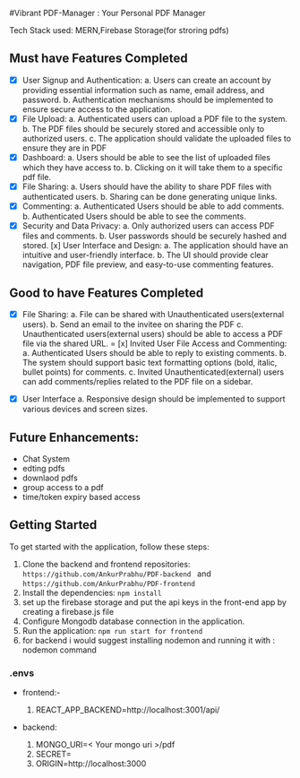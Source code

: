 #Vibrant PDF-Manager : Your Personal PDF Manager

Tech Stack used: MERN,Firebase Storage(for stroring pdfs)


## Must have Features Completed

- [x] User Signup and Authentication:
a. Users can create an account by providing essential information such as name,
email address, and password.
b. Authentication mechanisms should be implemented to ensure secure access to
the application.
- [x] File Upload:
a. Authenticated users can upload a PDF file to the system.
b. The PDF files should be securely stored and accessible only to authorized users.
c. The application should validate the uploaded files to ensure they are in PDF
- [x] Dashboard:
a. Users should be able to see the list of uploaded files which they have access to.
b. Clicking on it will take them to a specific pdf file.
- [x] File Sharing:
a. Users should have the ability to share PDF files with authenticated users.
b. Sharing can be done generating unique links.
- [x] Commenting:
a. Authenticated Users should be able to add comments.
b. Authenticated Users should be able to see the comments.
- [x] Security and Data Privacy:
a. Only authorized users can access PDF files and comments.
b. User passwords should be securely hashed and stored.
[x] User Interface and Design:
a. The application should have an intuitive and user-friendly interface.
b. The UI should provide clear navigation, PDF file preview, and easy-to-use
commenting features.

## Good to have Features Completed
- [x] File Sharing:
a. File can be shared with Unauthenticated users(external users).
b. Send an email to the invitee on sharing the PDF
c. Unauthenticated users(external users) should be able to access a PDF file via
the shared URL.
= [x] Invited User File Access and Commenting:
a. Authenticated Users should be able to reply to existing comments.
b. The system should support basic text formatting options (bold, italic, bullet points)
for comments.
c. Invited Unauthenticated(external) users can add comments/replies related to the
PDF file on a sidebar.
- [x] User Interface
a. Responsive design should be implemented to support various devices and
screen sizes.




## Future Enhancements:

-  Chat System
-  edting pdfs
-  downlaod pdfs
-  group access to a pdf
-  time/token expiry based access
  

## Getting Started

To get started with the application, follow these steps:

1. Clone the backend and frontend repositories: `https://github.com/AnkurPrabhu/PDF-backend ` and `https://github.com/AnkurPrabhu/PDF-frontend`
2. Install the dependencies: `npm install`
3. set up the firebase storage and put the api keys in the front-end app by creating a firebase.js file
6. Configure Mongodb database connection in the application.
7. Run the application: `npm run start for frontend `
8. for backend i would suggest installing nodemon and running it with : nodemon command

### .envs

- frontend:-
   1.  REACT_APP_BACKEND=http://localhost:3001/api/
   
- backend:
  1. MONGO_URI=< Your mongo uri >/pdf
  2. SECRET= <you secret name>
  3. ORIGIN=http://localhost:3000 
     
      

